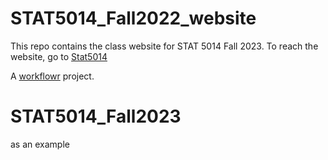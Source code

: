 # STAT5014_Fall2022_website

This repo contains the class website for STAT 5014 Fall 2023.  To reach the website, go to [Stat5014][]

A [workflowr][] project.

[Stat5014]: https://rsettlage.github.io/STAT5014_FALL2023/
[workflowr]: https://github.com/jdblischak/workflowr
# STAT5014_Fall2023
as an example
